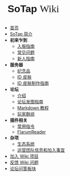 <div class="no-selection" onclick="location.href='/'" style="font-size: 2rem; margin-left: 16px; margin-bottom: 32px; cursor: pointer;">
<span style="font-family: Poppins, sans-serif; font-weight: 700">SoTap</span> <span style="font-family: Georgia, serif; font-weight: 500">Wiki</span>
</div>

- [首页](index.md)
- [SoTap 简介](introduction.md)
- **初来乍到**
    - [入服指南](getting-started/preparation.md)
    - [常见问题](getting-started/faq.md)
    - [新人指南](getting-started/start.md)
- **服务器**
    - [纪念品](wonderland/souvenir.md)
    - [ID 皮肤](wonderland/IDskin.md)
    - [ID 皮肤制作指南](wonderland/HowToMakeIDskin.md)
- **论坛**
    - [介绍](forum/introduction.md)
    - [论坛发图指南](forum/image-posting.md)
    - [Markdown 教程](/markdown.md)
    - [玩家群组](/groups.md)
- **插件相关**
    - [常用指令](plugins/commands.md)
    - [FlarumReader](plugins/flarum-reader.md)
- **杂项**
  - [生态系统](//sotap.org/ecosystem)
  - [运营团队信息和加入事宜](about/management.md)
- [加入 Wiki 项目](/join-wiki.md)
- [反馈 Wiki 问题](https://github.com/sotapmc/SotapWiki/issues)
- [论坛问答板块](//g.sotap.org/t/qa)
